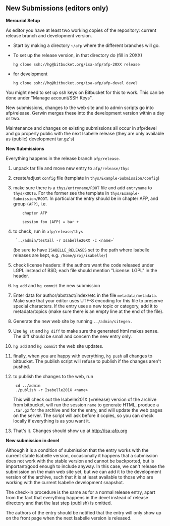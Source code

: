 New Submissions (editors only)
------------------------------

**Mercurial Setup**

As editor you have at least two working copies of the repository:
current release branch and development version.

-   Start by making a directory `~/afp` where the different branches
    will go.
-   To set up the release version, in that directory do (fill in 20XX)

        hg clone ssh://hg@bitbucket.org/isa-afp/afp-20XX release

-   for development

        hg clone ssh://hg@bitbucket.org/isa-afp/afp-devel devel

You might need to set up ssh keys on Bitbucket for this to work. This can
be done under "Manage account/SSH Keys".

New submissions, changes to the web site and to admin scripts go into
afp/release. Gerwin merges these into the development version within a
day or two.

Maintenance and changes on existing submissions all occur in afp/devel
and go properly public with the next Isabelle release (they are only
available as (public) development tar.gz's)

**New Submissions**

Everything happens in the release branch `afp/release`.

1.  unpack tar file and move new entry to `afp/release/thys`
2.  create/adjust `config` file (template in
    `thys/Example-Submission/config`)
3.  make sure there is a `thys/entryname/ROOT` file and add `entryname`
    to `thys/ROOTS`. For the former see the template in
    `thys/Example-Submission/ROOT`. In particular the entry should be in
    chapter AFP, and group `(AFP)`, i.e.

            chapter AFP

            session foo (AFP) = bar +


4.  to check, run in `afp/release/thys`

         `../admin/testall -r Isabelle20XX -c <name>`

     (be sure to have `ISABELLE_RELEASES` set to the path where Isabelle
    releases are kept, e.g. `/home/proj/isabelle/`)
5.  check license headers: if the authors want the code released under
    LGPL instead of BSD, each file should mention "License: LGPL" in the
    header.
6.  `hg add` and `hg commit` the new submission
7.  Enter data for author/abstract/index/etc in the file
    `metadata/metadata`. Make sure that your editor uses UTF-8 encoding
    for this file to preserve special characters. If the entry uses a
    new topic or category, add it to metadata/topics (make sure there is
    an empty line at the end of the file).
8.  Generate the new web site by running `../admin/sitegen` .
9.  Use `hg st` and `hg diff` to make sure the generated html makes
    sense. The diff should be small and concern the new entry only.
10. `hg add` and `hg commit` the web site updates.
11. finally, when you are happy with everything, `hg push` all changes
    to bitbucket. The publish script will refuse to publish if the
    changes aren't pushed.
12. to publish the changes to the web, run

         cd ../admin
         ./publish -r Isabelle201X <name>

    This will check out the Isabelle201X (=release) version of the
    archive from bitbucket, will run the session `name` to generate
    HTML, produce a `.tar.gz` for the archive and for the entry, and
    will update the web pages on the server. The script will ask before
    it copies, so you can check locally if everything is as you want it.

13. That's it. Changes should show up at <http://isa-afp.org>

**New submission in devel**

Although it is a condition of submission that the entry works with the
current stable Isabelle version, occasionally it happens that a
submission does not work with the stable version and cannot be
backported, but is important/good enough to include anyway. In this
case, we can't release the submission on the main web site yet, but we
can add it to the development version of the archive, such that it is at
least available to those who are working with the current Isabelle
development snapshot.

The check-in procedure is the same as for a normal release entry, apart
from the fact that everything happens in the devel instead of release
directory and that the last step (publish) is omitted.

The authors of the entry should be notified that the entry will only
show up on the front page when the next Isabelle version is released.

